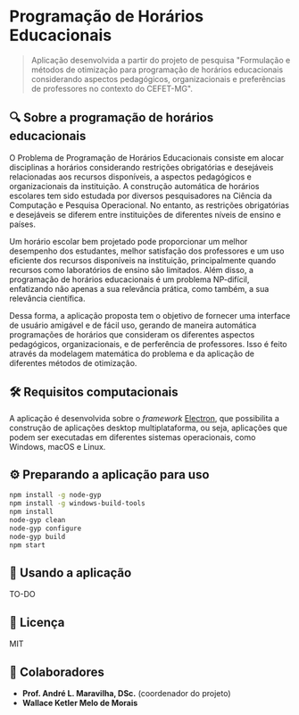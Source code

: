 # Programação de Horários Educacionais

> Aplicação desenvolvida a partir do projeto de pesquisa "Formulação e métodos de otimização para programação de horários educacionais considerando aspectos pedagógicos, organizacionais e preferências de professores no contexto do CEFET-MG".


## 🔍 Sobre a programação de horários educacionais

O Problema de Programação de Horários Educacionais consiste em alocar disciplinas a horários considerando restrições obrigatórias e desejáveis relacionadas aos recursos disponíveis, a aspectos pedagógicos e organizacionais da instituição. A construção automática de horários escolares tem sido estudada por diversos pesquisadores na Ciência da Computação e Pesquisa Operacional. No entanto, as restrições obrigatórias e desejáveis se diferem entre instituições de diferentes níveis de ensino e países.

Um horário escolar bem projetado pode proporcionar um melhor desempenho dos estudantes, melhor satisfação dos professores e um uso eficiente dos recursos disponíveis na instituição, principalmente quando recursos como laboratórios de ensino são limitados. Além disso, a programação de horários educacionais é um problema NP-difícil, enfatizando não apenas a sua relevância prática, como também, a sua relevância científica.

Dessa forma, a aplicação proposta tem o objetivo de fornecer uma interface de usuário amigável e de fácil uso, gerando de maneira automática programações de horários que consideram os diferentes aspectos pedagógicos, organizacionais, e de perferência de professores. Isso é feito através da modelagem matemática do problema e da aplicação de diferentes métodos de otimização.


## 🛠 Requisitos computacionais

A aplicação é desenvolvida sobre o _framework_ [Electron](https://www.electronjs.org/), que possibilita a construção de aplicações desktop multiplataforma, ou seja, aplicações que podem ser executadas em diferentes sistemas operacionais, como Windows, macOS e Linux.


## ⚙ Preparando a aplicação para uso

```sh
npm install -g node-gyp
npm install -g windows-build-tools
npm install
node-gyp clean
node-gyp configure
node-gyp build
npm start
```


## 🚀 Usando a aplicação

TO-DO


## 📃 Licença

MIT


## 👥 Colaboradores

- **Prof. André L. Maravilha, DSc.** (coordenador do projeto)  
- **Wallace Ketler Melo de Morais**  
